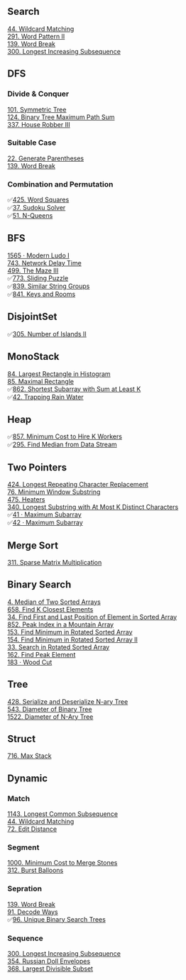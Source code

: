 ## Search  
[44. Wildcard Matching](https://leetcode.cn/problems/wildcard-matching)  
[291. Word Pattern II](https://leetcode.cn/problems/word-pattern-ii)  
[139. Word Break](https://leetcode.cn/problems/word-break)  
[300. Longest Increasing Subsequence](https://leetcode.cn/problems/longest-increasing-subsequence)  

## DFS
### Divide & Conquer  
[101. Symmetric Tree](https://leetcode.cn/problems/symmetric-tree/)  
[124. Binary Tree Maximum Path Sum](https://leetcode.cn/problems/binary-tree-maximum-path-sum/)  
[337. House Robber III](https://leetcode.cn/problems/house-robber-iii/)  

### Suitable Case 
[22. Generate Parentheses](https://leetcode.cn/problems/generate-parentheses/)  
[139. Word Break](https://leetcode.cn/problems/word-break)  


### Combination and Permutation  
✅[425. Word Squares](https://leetcode.cn/problems/word-squares/)  
✅[37. Sudoku Solver](https://leetcode.cn/problems/sudoku-solver/)  
✅[51. N-Queens](https://leetcode.cn/problems/n-queens/)  

## BFS
[1565 · Modern Ludo I](https://www.lintcode.com/problem/1565/)  
[743. Network Delay Time](https://leetcode.cn/problems/network-delay-time/)  
[499. The Maze III](https://leetcode.cn/problems/the-maze-iii/)  
✅[773. Sliding Puzzle](https://leetcode.cn/problems/sliding-puzzle/)  
✅[839. Similar String Groups](https://leetcode.cn/problems/similar-string-groups/)   
✅[841. Keys and Rooms](https://leetcode.cn/problems/keys-and-rooms/)  


## DisjointSet
✅[305. Number of Islands II](https://leetcode.cn/problems/number-of-islands-ii/)  

## MonoStack
[84. Largest Rectangle in Histogram](https://leetcode.cn/problems/largest-rectangle-in-histogram/)  
[85. Maximal Rectangle](https://leetcode.cn/problems/maximal-rectangle/)  
✅[862. Shortest Subarray with Sum at Least K](https://leetcode.cn/problems/shortest-subarray-with-sum-at-least-k/)  
✅[42. Trapping Rain Water](https://leetcode.cn/problems/trapping-rain-water/)  

## Heap  
✅[857. Minimum Cost to Hire K Workers](https://leetcode.cn/problems/minimum-cost-to-hire-k-workers/)  
✅[295. Find Median from Data Stream](https://leetcode.cn/problems/find-median-from-data-stream/)  



## Two Pointers
[424. Longest Repeating Character Replacement](https://leetcode.cn/problems/longest-repeating-character-replacement)  
[76. Minimum Window Substring](https://leetcode.cn/problems/minimum-window-substring/)   
[475. Heaters](https://leetcode.cn/problems/heaters/)  
[340. Longest Substring with At Most K Distinct Characters](https://leetcode.cn/problems/longest-substring-with-at-most-k-distinct-characters/)  
✅[41 · Maximum Subarray](https://www.lintcode.com/problem/41/)  
✅[42 · Maximum Subarray](https://www.lintcode.com/problem/42/)  


## Merge Sort
[311. Sparse Matrix Multiplication](https://leetcode.cn/problems/sparse-matrix-multiplication)  

## Binary Search
[4. Median of Two Sorted Arrays](https://leetcode.cn/problems/median-of-two-sorted-arrays)  
[658. Find K Closest Elements](https://leetcode.cn/problems/find-k-closest-elements/)  
[34. Find First and Last Position of Element in Sorted Array](https://leetcode.cn/problems/find-first-and-last-position-of-element-in-sorted-array/)  
[852. Peak Index in a Mountain Array](https://leetcode.cn/problems/peak-index-in-a-mountain-array/)  
[153. Find Minimum in Rotated Sorted Array](https://leetcode.cn/problems/find-minimum-in-rotated-sorted-array/)  
[154. Find Minimum in Rotated Sorted Array II](https://leetcode.cn/problems/find-minimum-in-rotated-sorted-array-ii/)  
[33. Search in Rotated Sorted Array](https://leetcode.cn/problems/search-in-rotated-sorted-array/)  
[162. Find Peak Element](https://leetcode.cn/problems/find-peak-element/)  
[183 · Wood Cut](https://www.lintcode.com/problem/183/)  


## Tree
[428. Serialize and Deserialize N-ary Tree](https://leetcode.cn/problems/serialize-and-deserialize-n-ary-tree)  
[543. Diameter of Binary Tree](https://leetcode.cn/problems/diameter-of-binary-tree/)   
[1522. Diameter of N-Ary Tree](https://leetcode.cn/problems/diameter-of-n-ary-tree/)  


## Struct
[716. Max Stack](https://leetcode.cn/problems/max-stack)  

## Dynamic
### Match
[1143. Longest Common Subsequence](https://leetcode.cn/problems/longest-common-subsequence/)  
[44. Wildcard Matching](https://leetcode.cn/problems/wildcard-matching/)  
[72. Edit Distance](https://leetcode.cn/problems/edit-distance/)  

### Segment  
[1000. Minimum Cost to Merge Stones](https://leetcode.cn/problems/minimum-cost-to-merge-stones/)  
[312. Burst Balloons](https://leetcode.cn/problems/burst-balloons)  

### Sepration  
[139. Word Break](https://leetcode.cn/problems/word-break)  
[91. Decode Ways](https://leetcode.cn/problems/decode-ways)  
✅[96. Unique Binary Search Trees](https://leetcode.cn/problems/unique-binary-search-trees/)  

### Sequence
[300. Longest Increasing Subsequence](https://leetcode.cn/problems/longest-increasing-subsequence)  
[354. Russian Doll Envelopes](https://leetcode.cn/problems/russian-doll-envelopes/)   
[368. Largest Divisible Subset](https://leetcode.cn/problems/largest-divisible-subset)   
